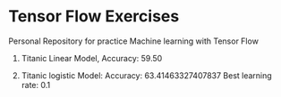 # Tensor Flow Exercises
Personal Repository for practice Machine learning with Tensor Flow

1. Titanic Linear Model, Accuracy: 59.50

2. Titanic logistic Model:
	Accuracy:  63.41463327407837
	Best learning rate:  0.1

